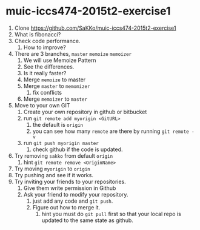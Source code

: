 # muic-iccs474-2015t2-exercise1

1. Clone https://github.com/SaKKo/muic-iccs474-2015t2-exercise1
1. What is fibonacci?
1. Check code performance.
    1. How to improve?
1. There are 3 branches, `master` `memoize` `memoizer`
    1. We will use Memoize Pattern
    1. See the differences.
    1. Is it really faster?
    1. Merge `memoize` to master
    1. Merge `master` to `memomizer`
        1. fix conflicts
    1. Merge `memoizer` to `master`
1. Move to your own GIT
    1. Create your own repository in github or bitbucket
    1. run `git remote add myorigin <GitURL>`
        1. the default is `origin`
        1. you can see how many `remote` are there by running `git remote -v`
    1. run `git push myorigin master`
        1. check github if the code is updated.
1. Try removing `sakko` from default `origin`
    1. hint `git remote remove <OriginName>`
1. Try moving `myorigin` to `origin`
1. Try pushing and see if it works.
1. Try inviting your friends to your repositories.
    1. Give them write permission in Github
    1. Ask your friend to modify your repository.
        1. just add any code and `git push`.
        1. Figure out how to merge it.
            1. hint you must do `git pull` first so that your local repo is updated to the same state as github.

